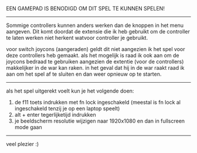 EEN GAMEPAD IS BENODIGD OM DIT SPEL TE KUNNEN SPELEN!

____________________________________________________________________________________________________________________________

Sommige controllers kunnen anders werken dan de knoppen in het menu aangeven.
Dit komt doordat de extensie die ik heb gebruikt om de controller te laten werken niet herkent watvoor controller je gebruikt.

voor switch joycons (aangeraden) geldt dit niet aangezien ik het spel voor deze controllers heb gemaakt.
als het mogelijk is raad ik ook aan om de joycons bedraad te gebruiken aangezien de extentie (voor de controllers) makkelijker in de war kan raken.
in het geval dat hij in de war raakt raad ik aan om het spel af te sluiten en dan weer opnieuw op te starten.
____________________________________________________________________________________________________________________________

als het spel uitgerekt voelt kun je het volgende doen:

1. de f11 toets indrukken met fn lock ingeschakeld (meestal is fn lock al ingeschakeld tenzij je op een laptop speelt)
2. alt + enter tegerlijketijd indrukken
3. je beeldscherm resolutie wijzigen naar 1920x1080 en dan in fullscreen mode gaan

____________________________________________________________________________________________________________________________

veel plezier :)
